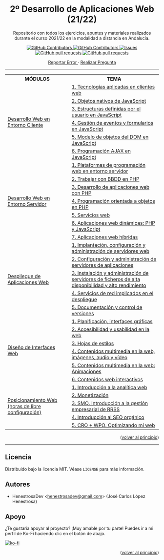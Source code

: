 <div id="top"></div>

<h1 align="center">2º Desarrollo de Aplicaciones Web (21/22)</h1>
	<p align="center">
		Repositorio con todos los ejercicios, apuntes y materiales realizados durante el curso 2021/22 en la modalidad a distancia en Andalucía.
	</p>
	<p align="center">
		<a href="https://github.com/HenestrosaDev/2-daw/stargazers">
			<img 
				src="https://img.shields.io/github/stars/HenestrosaDev/2-daw" 
				alt="GitHub Contributors" 
			/>
		</a>
		<a href="https://github.com/HenestrosaDev/2-daw/graphs/contributors">
			<img 
				src="https://img.shields.io/github/contributors/HenestrosaDev/2-daw" 
				alt="GitHub Contributors" 
			/>
		</a>
		<a href="https://github.com/HenestrosaDev/2-daw/issues">
			<img 
				src="https://img.shields.io/github/issues/HenestrosaDev/2-daw" 
				alt="Issues" 
			/>
		</a>
		<a href="https://github.com/HenestrosaDev/2-daw/pulls">
			<img 
				src="https://img.shields.io/github/issues-pr/HenestrosaDev/2-daw" 
				alt="GitHub pull requests" 
			/>
		</a>
		<a href="https://github.com/HenestrosaDev/2-daw/blob/main/LICENSE">
			<img 
				src="https://img.shields.io/github/license/HenestrosaDev/2-daw" 
				alt="GitHub pull requests" 
			/>
		</a>
	</p>
	<p align="center">
		<a href="https://github.com/HenestrosaDev/2-daw/issues/new/choose">
			Reportar Error
		</a> 
		· 
		<a href="https://github.com/HenestrosaDev/2-daw/discussions">
			Realizar Pregunta
		</a>
	</p>
</div>

---

<table>
	<tr>
		<th>MÓDULOS</th>
		<th>TEMA</th>
	</tr>
	<tr>
		<td rowspan="6">
			<a href="https://github.com/HenestrosaDev/2-daw/tree/main/Desarrollo%20web%20en%20entorno%20cliente">
				Desarrollo Web en Entorno Cliente
			</a>
		</td>
		<td>
			<a href="https://github.com/HenestrosaDev/2-daw/tree/main/Desarrollo%20web%20en%20entorno%20cliente/U1%20Tecnolog%C3%ADas%20aplicadas%20en%20clientes%20web">
				1. Tecnologías aplicadas en clientes web
			</a>
		</td>
	</tr>
	<tr>
		<td>
			<a href="https://github.com/HenestrosaDev/2-daw/tree/main/Desarrollo%20web%20en%20entorno%20cliente/U2%20Objetos%20nativos%20de%20JavaScript">
				2. Objetos nativos de JavaScript
			</a>
		</td>
	</tr>
	<tr>
		<td>
			<a href="https://github.com/HenestrosaDev/2-daw/tree/main/Desarrollo%20web%20en%20entorno%20cliente/U3%20Estructuras%20definidas%20por%20el%20usuario%20en%20JavaScript">
				3. Estructuras definidas por el usuario en JavaScript
			</a>
		</td>
	</tr>
	<tr>
		<td>
			<a href="https://github.com/HenestrosaDev/2-daw/tree/main/Desarrollo%20web%20en%20entorno%20cliente/U4%20Gesti%C3%B3n%20de%20eventos%20y%20formularios%20en%20JavaScript">
				4. Gestión de eventos y formularios en JavaScript
			</a>
		</td>
	</tr>
	<tr>
		<td>
			<a href="https://github.com/HenestrosaDev/2-daw/tree/main/Desarrollo%20web%20en%20entorno%20cliente/U5%20Modelo%20de%20objetos%20del%20DOM%20en%20JavaScript">
				5. Modelo de objetos del DOM en JavaScript
			</a>
		</td>
	</tr>
	<tr>
		<td>
			<a href="https://github.com/HenestrosaDev/2-daw/tree/main/Desarrollo%20web%20en%20entorno%20cliente/U6%20Programaci%C3%B3n%20AJAX%20en%20JavaScript">
				6. Programación AJAX en JavaScript
			</a>
		</td>
	</tr>
	<tr>
		<td rowspan="7">
			<a href="https://github.com/HenestrosaDev/2-daw/tree/main/Desarrollo%20web%20en%20entorno%20servidor">
				Desarrollo Web en Entorno Servidor
			</a>
		</td>
		<td>
			<a href="https://github.com/HenestrosaDev/2-daw/tree/main/Desarrollo%20web%20en%20entorno%20servidor/U1%20Plataformas%20de%20programaci%C3%B3n%20web%20en%20entorno%20servidor">
				1. Plataformas de programación web en entorno servidor
			</a>
		</td>	
	</tr>
	<tr>
		<td>
			<a href="https://github.com/HenestrosaDev/2-daw/tree/main/Desarrollo%20web%20en%20entorno%20servidor/U2%20Trabajar%20con%20BBDD%20en%20PHP">
				2. Trabajar con BBDD en PHP
			</a>
		</td>
	</tr>
	<tr>
		<td>
			<a href="https://github.com/HenestrosaDev/2-daw/tree/main/Desarrollo%20web%20en%20entorno%20servidor/U3%20Desarrollo%20de%20aplicaciones%20web%20con%20PHP">
				3. Desarrollo de aplicaciones web con PHP
			</a>
		</td>
	</tr>
	<tr>
		<td>
			<a href="https://github.com/HenestrosaDev/2-daw/tree/main/Desarrollo%20web%20en%20entorno%20servidor/U4%20POO%20en%20PHP">
				4. Programación orientada a objetos en PHP
			</a>
		</td>
	</tr>
	<tr>
		<td>
			<a href="https://github.com/HenestrosaDev/2-daw/tree/main/Desarrollo%20web%20en%20entorno%20servidor/U5%20Servicios%20web">
				5. Servicios web
			</a>
		</td>
	</tr>
	<tr>
		<td>
			<a href="https://github.com/HenestrosaDev/2-daw/tree/main/Desarrollo%20web%20en%20entorno%20servidor/U6%20Aplicaciones%20web%20din%C3%A1micas_%20PHP%20y%20JavaScript">
				6. Aplicaciones web dinámicas: PHP y JavaScript
			</a>
		</td>
	</tr>
	<tr>
		<td>
			<a href="https://github.com/HenestrosaDev/2-daw/tree/main/Desarrollo%20web%20en%20entorno%20servidor/U7%20Aplicaciones%20web%20h%C3%ADbridas">
				7. Aplicaciones web híbridas
			</a>
		</td>
	</tr>
	<tr>
		<td rowspan="5">
			<a href="https://github.com/HenestrosaDev/2-daw/tree/main/Despliegue%20de%20aplicaciones%20web">
				Despliegue de Aplicaciones Web
			</a>
		</td>
		<td>
			<a href="https://github.com/HenestrosaDev/2-daw/tree/main/Despliegue%20de%20aplicaciones%20web/U1%20Implantaci%C3%B3n%2C%20configuraci%C3%B3n%20y%20administraci%C3%B3n%20de%20servidores%20web">
				1. Implantación, configuración y administración de servidores web
			</a>
		</td>	
	</tr>
	<tr>
		<td>
			<a href="https://github.com/HenestrosaDev/2-daw/tree/main/Despliegue%20de%20aplicaciones%20web/U2%20Configuraci%C3%B3n%20y%20administraci%C3%B3n%20de%20servidores%20de%20aplicaciones">
				2. Configuración y administración de servidores de aplicaciones
			</a>
		</td>
	</tr>
	<tr>
		<td>
			<a href="https://github.com/HenestrosaDev/2-daw/tree/main/Despliegue%20de%20aplicaciones%20web/U3%20Instalaci%C3%B3n%20y%20administraci%C3%B3n%20de%20servidores%20de%20ficheros%20de%20alta%20disponibilidad%20y%20alto%20rendimiento">
				3. Instalación y administración de servidores de ficheros de alta disponibilidad y alto rendimiento
			</a>
		</td>
	</tr>
	<tr>
		<td>
			<a href="https://github.com/HenestrosaDev/2-daw/tree/main/Despliegue%20de%20aplicaciones%20web/U4%20Servicios%20de%20red%20implicados%20en%20el%20despliegue">
				4. Servicios de red implicados en el despliegue
			</a>
		</td>
	</tr>
	<tr>
		<td>
			<a href="https://github.com/HenestrosaDev/2-daw/tree/main/Despliegue%20de%20aplicaciones%20web/U5%20Documentaci%C3%B3n%20y%20control%20de%20versiones">
				5. Documentación y control de versiones
			</a>
		</td>
	</tr>
	<tr>
		<td rowspan="6">
			<a href="https://github.com/HenestrosaDev/2-daw/tree/main/Dise%C3%B1o%20de%20interfaces%20web">
				Diseño de Interfaces Web
			</a>
		</td>
		<td>
			<a href="https://github.com/HenestrosaDev/2-daw/tree/main/Dise%C3%B1o%20de%20interfaces%20web/U1%20Planificaci%C3%B3n%20interfaces%20gr%C3%A1ficas">
				1. Planificación, interfaces gráficas
			</a>
		</td>	
	</tr>
	<tr>
		<td>
			<a href="https://github.com/HenestrosaDev/2-daw/tree/main/Dise%C3%B1o%20de%20interfaces%20web/U2%20Accesibilidad%20y%20usabilidad%20en%20la%20web">
				2. Accesibilidad y usabilidad en la web
			</a>
		</td>
	</tr>
	<tr>
		<td>
			<a href="https://github.com/HenestrosaDev/2-daw/tree/main/Dise%C3%B1o%20de%20interfaces%20web/U3%20Hojas%20de%20estilos">
				3. Hojas de estilos
			</a>
		</td>
	</tr>
	<tr>
		<td>
			<a href="https://github.com/HenestrosaDev/2-daw/tree/main/Dise%C3%B1o%20de%20interfaces%20web/U4%20Contenidos%20multimedia%20en%20la%20web%20im%C3%A1genes%2C%20audio%20y%20v%C3%ADdeo">
				4. Contenidos multimedia en la web, imágenes, audio y vídeo
			</a>
		</td>
	</tr>
	<tr>
		<td>
			<a href="https://github.com/HenestrosaDev/2-daw/tree/main/Dise%C3%B1o%20de%20interfaces%20web/U5%20Contenidos%20multimedia%20en%20la%20web_%20Animaciones">
				5. Contenidos multimedia en la web: Animaciones
			</a>
		</td>
	</tr>
	<tr>
		<td>
			<a href="https://github.com/HenestrosaDev/2-daw/tree/main/Dise%C3%B1o%20de%20interfaces%20web/U6%20Contenidos%20web%20interactivos">
				6. Contenidos web interactivos
			</a>
		</td>
	</tr>
	<tr>
		<td rowspan="5">
			<a href="https://github.com/HenestrosaDev/2-daw/tree/main/Posicionamiento%20Web">
				Posicionamiento Web (horas de libre configuración)
			</a>
		</td>
		<td>
			<a href="https://github.com/HenestrosaDev/2-daw/tree/main/%5BHoras%20de%20libre%20configuraci%C3%B3n%5D%20Posicionamiento%20Web/U1%20Introduccion%20a%20la%20anal%C3%ADtica%20web">
				1. Introducción a la analítica web
			</a>
		</td>	
	</tr>
	<tr>
		<td>
			<a href="https://github.com/HenestrosaDev/2-daw/tree/main/%5BHoras%20de%20libre%20configuraci%C3%B3n%5D%20Posicionamiento%20Web/U2%20Monetizaci%C3%B3n">
				2. Monetización
			</a>
		</td>
	</tr>
	<tr>
		<td>
			<a href="https://github.com/HenestrosaDev/2-daw/tree/main/%5BHoras%20de%20libre%20configuraci%C3%B3n%5D%20Posicionamiento%20Web/U3%20SMO.%20Introduccion%20a%20la%20gesti%C3%B3n%20empresarial%20de%20RRSS">
				3. SMO. Introducción a la gestión empresarial de RRSS
			</a>
		</td>
	</tr>
	<tr>
		<td>
			<a href="https://github.com/HenestrosaDev/2-daw/tree/main/%5BHoras%20de%20libre%20configuraci%C3%B3n%5D%20Posicionamiento%20Web/U4%20Introducci%C3%B3n%20al%20SEO%20org%C3%A1nico">
				4. Introducción al SEO orgánico
			</a>
		</td>
	</tr>
	<tr>
		<td>
			<a href="https://github.com/HenestrosaDev/2-daw/tree/main/Posicionamiento%20Web/U5%20CRO%20%2B%20WPO.%20Optimizando%20mi%20web">
				5. CRO + WPO. Optimizando mi web
			</a>
		</td>
	</tr>
</table>

<p align="right">(<a href="#top">volver al principio</a>)</p>

---

## Licencia

Distribuido bajo la licencia MIT. Véase `LICENSE` para más información.

## Autores

- HenestrosaDev <[henestrosadev@gmail.com](henestrosadev@gmail.com)> (José Carlos López Henestrosa)

## Apoyo

¿Te gustaría apoyar al proyecto? ¡Muy amable por tu parte! Puedes ir a mi perfil de Ko-Fi haciendo clic en el botón de abajo.

[![ko-fi](https://ko-fi.com/img/githubbutton_sm.svg)](https://ko-fi.com/U7U5J6COZ)

<p align="right">(<a href="#top">volver al principio</a>)</p>
